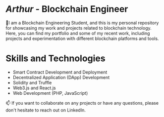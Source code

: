 
<!--
**arthur-02/arthur-02** is a ✨ _special_ ✨ repository because its `README.md` (this file) appears on your GitHub profile.

Here are some ideas to get you started:

- 🔭 I’m currently working on ...
- 🌱 I’m currently learning ...
- 👯 I’m looking to collaborate on ...
- 🤔 I’m looking for help with ...
- 💬 Ask me about ...
- 📫 How to reach me: ...
- 😄 Pronouns: ...
- ⚡ Fun fact: ...
-->

# *Arthur* - Blockchain Engineer

🔭I am a Blockchain Engineering Student, and this is my personal repository for showcasing my work and projects related to blockchain technology. Here, you can find my portfolio and some of my recent work, including projects and experimentation with different blockchain platforms and tools.

# **Skills and Technologies**

* Smart Contract Development and Deployment
* Decentralized Application (DApp) Development
* Solidity and Truffle
* Web3.js and React.js
* Web Development (PHP, JavaScript)


📫 If you want to collaborate on any projects or have any questions, please don't hesitate to reach out on LinkedIn.
